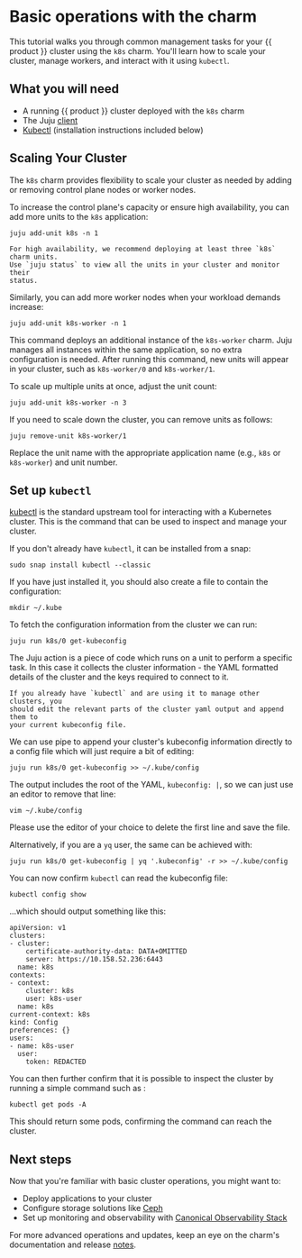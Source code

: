 # Basic operations with the charm

This tutorial walks you through common management tasks for your {{ product }}
cluster using the `k8s` charm. You'll learn how to scale your cluster, manage
workers, and interact with it using `kubectl`.

## What you will need

- A running {{ product }} cluster deployed with the `k8s` charm
- The Juju [client][Juju client]
- [Kubectl] (installation instructions included below)

## Scaling Your Cluster

The `k8s` charm provides flexibility to scale your cluster as needed by adding
or removing control plane nodes or worker nodes.

To increase the control plane's capacity or ensure high availability, you can
add more units to the `k8s` application:

```
juju add-unit k8s -n 1
```

```{tip}
For high availability, we recommend deploying at least three `k8s` charm units.
Use `juju status` to view all the units in your cluster and monitor their
status.
```

Similarly, you can add more worker nodes when your workload demands increase:

```
juju add-unit k8s-worker -n 1
```

This command deploys an additional instance of the `k8s-worker` charm. Juju
manages all instances within the same application, so no extra configuration
is needed. After running this command, new units will appear in your cluster,
such as `k8s-worker/0` and `k8s-worker/1`.

To scale up multiple units at once, adjust the unit count:

```
juju add-unit k8s-worker -n 3
```

If you need to scale down the cluster, you can remove units as follows:

```
juju remove-unit k8s-worker/1
```

Replace the unit name with the appropriate application name (e.g., `k8s` or
`k8s-worker`) and unit number.


## Set up `kubectl`

[kubectl][] is the standard upstream tool for interacting with a Kubernetes
cluster. This is the command that can be used to inspect and manage your
cluster.

If you don't already have `kubectl`, it can be installed from a snap:

```
sudo snap install kubectl --classic
```

If you have just installed it, you should also create a file to contain the configuration:

```
mkdir ~/.kube
```

To fetch the configuration information from the cluster we can run:

```
juju run k8s/0 get-kubeconfig
```

The Juju action is a piece of code which runs on a unit to perform a specific
task. In this case it collects the cluster information - the YAML formatted
details of the cluster and the keys required to connect to it.

```{warning}
If you already have `kubectl` and are using it to manage other clusters, you
should edit the relevant parts of the cluster yaml output and append them to
your current kubeconfig file.
```

We can use pipe to append your cluster's kubeconfig information directly to a
config file which will just require a bit of editing:

```
juju run k8s/0 get-kubeconfig >> ~/.kube/config
```

The output includes the root of the YAML, `kubeconfig: |`, so we can just use an
editor to remove that line:

```
vim ~/.kube/config
```

Please use the editor of your choice to delete the first line and save the file.

Alternatively, if you are a `yq` user, the same can be achieved with:

```
juju run k8s/0 get-kubeconfig | yq '.kubeconfig' -r >> ~/.kube/config
```

You can now confirm `kubectl` can read the kubeconfig file:

```
kubectl config show
```

...which should output something like this:

```
apiVersion: v1
clusters:
- cluster:
    certificate-authority-data: DATA+OMITTED
    server: https://10.158.52.236:6443
  name: k8s
contexts:
- context:
    cluster: k8s
    user: k8s-user
  name: k8s
current-context: k8s
kind: Config
preferences: {}
users:
- name: k8s-user
  user:
    token: REDACTED
```

You can then further confirm that it is possible to inspect the cluster by
running a simple command such as :

```
kubectl get pods -A
```

This should return some pods, confirming the command can reach the cluster.

## Next steps

Now that you're familiar with basic cluster operations, you might want to:

- Deploy applications to your cluster
- Configure storage solutions like [Ceph]
- Set up monitoring and observability with [Canonical Observability Stack][COS]

For more advanced operations and updates, keep an eye on the charm's
documentation and release [notes][release notes].

<!-- LINKS -->

[Ceph]: ../howto/ceph-csi
[COS]: ../howto/cos-lite
[Juju client]: https://juju.is/docs/juju/install-and-manage-the-client
[Kubectl]: https://kubernetes.io/docs/reference/kubectl/
[release notes]: ../reference/releases
